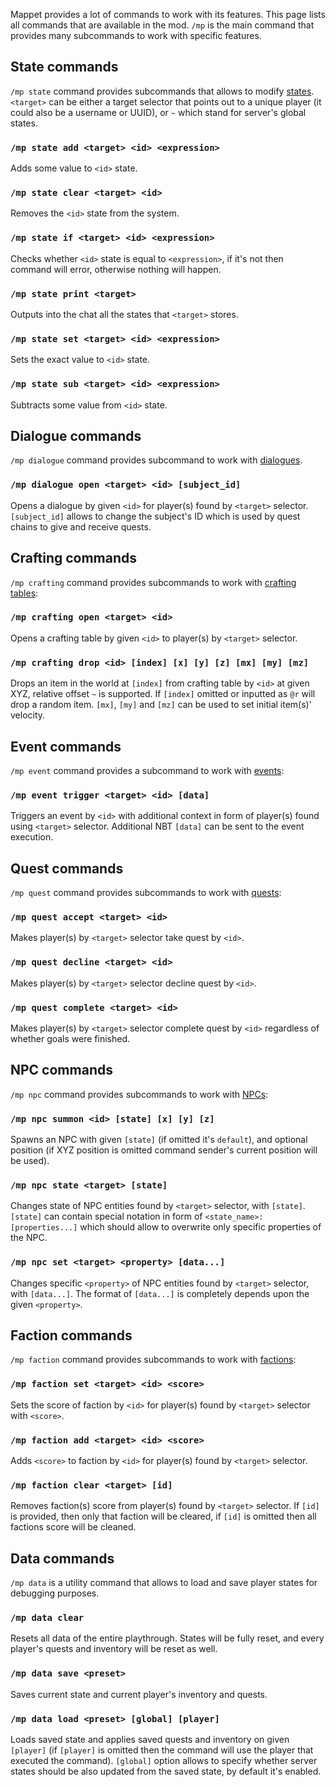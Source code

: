 Mappet provides a lot of commands to work with its features. This page lists all commands that are available in the mod. `/mp` is the main command that provides many subcommands to work with specific features.

## State commands

`/mp state` command provides subcommands that allows to modify [states](./States). `<target>` can be either a target selector that points out to a  unique player (it could also be a username or UUID), or `~` which stand for server's global states.

### `/mp state add <target> <id> <expression>`

Adds some value to `<id>` state.

### `/mp state clear <target> <id>`

Removes the `<id>` state from the system.

### `/mp state if <target> <id> <expression>`

Checks whether `<id>` state is equal to `<expression>`, if it's not then command will error, otherwise nothing will happen.

### `/mp state print <target>`

Outputs into the chat all the states that `<target>` stores.

### `/mp state set <target> <id> <expression>`

Sets the exact value to `<id>` state.

### `/mp state sub <target> <id> <expression>`

Subtracts some value from `<id>` state.

## Dialogue commands

`/mp dialogue` command provides subcommand to work with [dialogues](./Dialogues).

### `/mp dialogue open <target> <id> [subject_id]`

Opens a dialogue by given `<id>` for player(s) found by `<target>` selector. `[subject_id]` allows to change the subject's ID which is used by quest chains to give and receive quests.

## Crafting commands

`/mp crafting` command provides subcommands to work with [crafting tables](./Crafting-tables):

### `/mp crafting open <target> <id>`

Opens a crafting table by given `<id>` to player(s) by `<target>` selector.

### `/mp crafting drop <id> [index] [x] [y] [z] [mx] [my] [mz]`

Drops an item in the world at `[index]` from crafting table by `<id>` at given XYZ, relative offset `~` is supported. If `[index]` omitted or inputted as `@r` will drop a random item. `[mx]`, `[my]` and `[mz]` can be used to set initial item(s)' velocity.

## Event commands

`/mp event` command provides a subcommand to work with [events](./Events):

### `/mp event trigger <target> <id> [data]`

Triggers an event by `<id>` with additional context in form of player(s) found using `<target>` selector. Additional NBT `[data]` can be sent to the event execution.

## Quest commands

`/mp quest` command provides subcommands to work with [quests](./Quests):

### `/mp quest accept <target> <id>`

Makes player(s) by `<target>` selector take quest by `<id>`.

### `/mp quest decline <target> <id>`

Makes player(s) by `<target>` selector decline quest by `<id>`.

### `/mp quest complete <target> <id>`

Makes player(s) by `<target>` selector complete quest by `<id>` regardless of whether goals were finished.

## NPC commands

`/mp npc` command provides subcommands to work with [NPCs](./NPCs):

### `/mp npc summon <id> [state] [x] [y] [z]`

Spawns an NPC with given `[state]` (if omitted it's `default`), and optional position (if XYZ position is omitted command sender's current position will be used).

### `/mp npc state <target> [state]`

Changes state of NPC entities found by `<target>` selector, with `[state]`. `[state]` can contain special notation in form of `<state_name>:[properties...]` which should allow to overwrite only specific properties of the NPC.

### `/mp npc set <target> <property> [data...]`

Changes specific `<property>` of NPC entities found by `<target>` selector, with `[data...]`. The format of `[data...]` is completely depends upon the given `<property>`.

## Faction commands

`/mp faction` command provides subcommands to work with [factions](./Factions):

### `/mp faction set <target> <id> <score>`

Sets the score of faction by `<id>` for player(s) found by `<target>` selector with `<score>`.

### `/mp faction add <target> <id> <score>`

Adds `<score>` to faction by `<id>` for player(s) found by `<target>` selector.

### `/mp faction clear <target> [id]`

Removes faction(s) score from player(s) found by `<target>` selector. If `[id]` is provided, then only that faction will be cleared, if `[id]` is omitted then all factions score will be cleaned.

## Data commands

`/mp data` is a utility command that allows to load and save player states for debugging purposes.

### `/mp data clear`

Resets all data of the entire playthrough. States will be fully reset, and every player's quests and inventory will be reset as well.

### `/mp data save <preset>`

Saves current state and current player's inventory and quests.

### `/mp data load <preset> [global] [player]`

Loads saved state and applies saved quests and inventory on given `[player]` (if `[player]` is omitted then the command will use the player that executed the command). `[global]` option allows to specify whether server states should be also updated from the saved state, by default it's enabled.